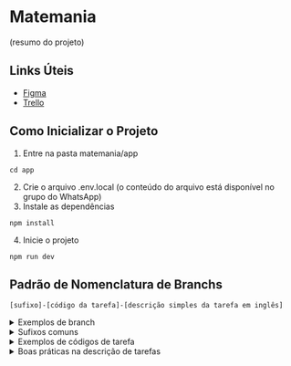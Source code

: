 # Matemania
(resumo do projeto)

## Links Úteis
- [Figma](https://www.figma.com/file/ukzVhGRwCIFgPDOCDg1O49/Prot%C3%B3tipo-MathMania?type=design&node-id=0-1&mode=design&t=zmaJWGOxGNcU5pUh-0)
- [Trello](https://trello.com/invite/b/7MZqNR0A/ATTI668e541db53bc013180161742f7454d0604B2E78/matemania)

## Como Inicializar o Projeto
1. Entre na pasta matemania/app
```
cd app
```
2. Crie o arquivo .env.local (o conteúdo do arquivo está disponível no grupo do WhatsApp)
3. Instale as dependências
```
npm install
```
4. Inicie o projeto
```
npm run dev
```

## Padrão de Nomenclatura de Branchs

```
[sufixo]-[código da tarefa]-[descrição simples da tarefa em inglês]
```

<details>
  <summary>Exemplos de branch</summary>
    <ul>
      <li>feat-US2.02-concept-research</li>
      <li>feat-US6.01-share-progress</li>
      <li>fix-US7.02-content-not-added</li>
    </ul>
</details>

<details>
  <summary>Sufixos comuns</summary>
    <ul>
      <li>feat => criação de uma nova funcionalidade</li>
      <li>fix => correção de um bug no projeto</li>
      <li>config => configuração de ferramenta no projeto</li>
      <li>break => mudança significativa do funcionamento da aplicação</li>
    </ul>
</details>

<details>
  <summary>Exemplos de códigos de tarefa</summary>
    <ul>
      <li>US1.04</li>
      <li>US0.01</li>
      <li>US5.07</li>
    </ul>
</details>

<details>
  <summary>Boas práticas na descrição de tarefas</summary>
    <ul>
      <li>Tente usar poucas palavras, no máximo 5</li>
      <li>A descrição deve conter a essência da tarefa, não ações secundárias (por exemplo, se você vai criar a página inicial, não precisa descrever que vai criar um componente Header, se for o caso)</li>
      <li>Evite repetir a descrição de tarefas anteriores para diminuir confusões</li>
    </ul>
</details>
